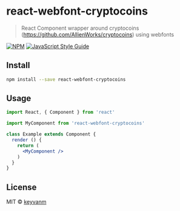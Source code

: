 # react-webfont-cryptocoins

> React Component wrapper around cryptocoins (https://github.com/AllienWorks/cryptocoins) using webfonts

[![NPM](https://img.shields.io/npm/v/react-webfont-cryptocoins.svg)](https://www.npmjs.com/package/react-webfont-cryptocoins) [![JavaScript Style Guide](https://img.shields.io/badge/code_style-standard-brightgreen.svg)](https://standardjs.com)

## Install

```bash
npm install --save react-webfont-cryptocoins
```

## Usage

```jsx
import React, { Component } from 'react'

import MyComponent from 'react-webfont-cryptocoins'

class Example extends Component {
  render () {
    return (
      <MyComponent />
    )
  }
}
```

## License

MIT © [keyvanm](https://github.com/keyvanm)
